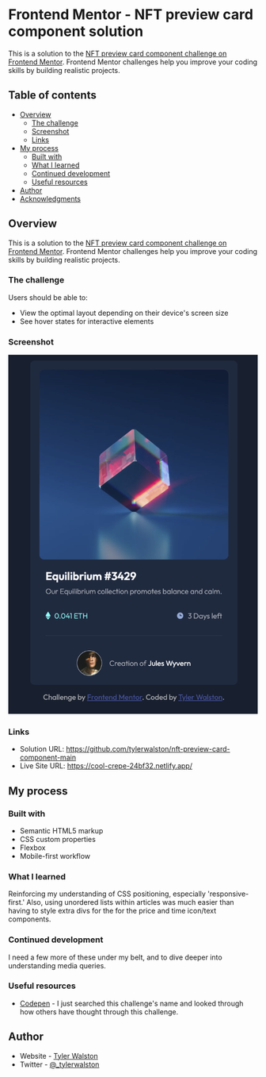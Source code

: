 # Frontend Mentor - NFT preview card component solution

This is a solution to the [NFT preview card component challenge on Frontend Mentor](https://www.frontendmentor.io/challenges/nft-preview-card-component-SbdUL_w0U). Frontend Mentor challenges help you improve your coding skills by building realistic projects. 

## Table of contents

- [Overview](#overview)
  - [The challenge](#the-challenge)
  - [Screenshot](#screenshot)
  - [Links](#links)
- [My process](#my-process)
  - [Built with](#built-with)
  - [What I learned](#what-i-learned)
  - [Continued development](#continued-development)
  - [Useful resources](#useful-resources)
- [Author](#author)
- [Acknowledgments](#acknowledgments)


## Overview

This is a solution to the [NFT preview card component challenge on Frontend Mentor](https://www.frontendmentor.io/challenges/nft-preview-card-component-SbdUL_w0U). Frontend Mentor challenges help you improve your coding skills by building realistic projects. 

### The challenge

Users should be able to:

- View the optimal layout depending on their device's screen size
- See hover states for interactive elements

### Screenshot

![](./images/nftpreviewscreenshot.png)

### Links

- Solution URL: https://github.com/tylerwalston/nft-preview-card-component-main
- Live Site URL: https://cool-crepe-24bf32.netlify.app/

## My process

### Built with

- Semantic HTML5 markup
- CSS custom properties
- Flexbox
- Mobile-first workflow

### What I learned

Reinforcing my understanding of CSS positioning, especially 'responsive-first.' Also, using unordered lists within articles was much easier than having to style extra divs for the for the price and time icon/text components.   

### Continued development

I need a few more of these under my belt, and to dive deeper into understanding media queries.

### Useful resources

- [Codepen](https://www.codepen.io) - I just searched this challenge's name and looked through how others have thought through this challenge. 

## Author

- Website - [Tyler Walston](https://github.com/tylerwalston)
- Twitter - [@_tylerwalston](https://www.twitter.com/_tylerwalston)

